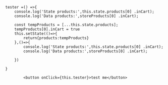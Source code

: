     tester =() =>{
        console.log('State products:',this.state.products[0] .inCart);
        console.log('Data products:',storeProducts[0] .inCart);

        const tempProducts = [...this.state.products];
        tempProducts[0].inCart = true
        this.setState(()=>{
            return{products:tempProducts}
        },()=>{
            console.log('State products:',this.state.products[0] .inCart);
            console.log('Data products:',storeProducts[0] .inCart);
    
        })

    }

            <button onClick={this.tester}>test me</button>
